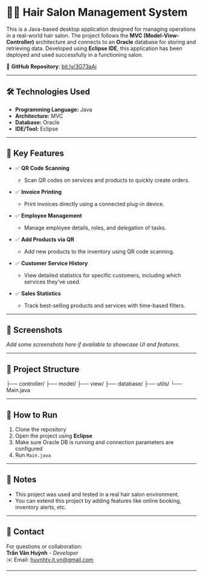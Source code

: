 # 💇‍♂️ Hair Salon Management System

This is a Java-based desktop application designed for managing operations in a real-world hair salon. The project follows the **MVC (Model-View-Controller)** architecture and connects to an **Oracle** database for storing and retrieving data. Developed using **Eclipse IDE**, this application has been deployed and used successfully in a functioning salon.

🔗 **GitHub Repository**: [bit.ly/3G73aAi](https://bit.ly/3G73aAi)

---

## 🛠️ Technologies Used

- **Programming Language:** Java  
- **Architecture:** MVC  
- **Database:** Oracle  
- **IDE/Tool:** Eclipse  

---

## 🚀 Key Features

- ✅ **QR Code Scanning**  
  - Scan QR codes on services and products to quickly create orders.

- ✅ **Invoice Printing**  
  - Print invoices directly using a connected plug-in device.

- ✅ **Employee Management**  
  - Manage employee details, roles, and delegation of tasks.

- ✅ **Add Products via QR**  
  - Add new products to the inventory using QR code scanning.

- ✅ **Customer Service History**  
  - View detailed statistics for specific customers, including which services they've used.

- ✅ **Sales Statistics**  
  - Track best-selling products and services with time-based filters.

---

## 📸 Screenshots

_Add some screenshots here if available to showcase UI and features._

---

## 📂 Project Structure
├── controller/
├── model/
├── view/
├── database/
├── utils/
└── Main.java

---

## 🧪 How to Run

1. Clone the repository  
2. Open the project using **Eclipse**  
3. Make sure Oracle DB is running and connection parameters are configured  
4. Run `Main.java`

---

## 📌 Notes

- This project was used and tested in a real hair salon environment.
- You can extend this project by adding features like online booking, inventory alerts, etc.

---

## 📧 Contact

For questions or collaboration:  
**Trần Văn Huỳnh** - _Developer_  
✉️ Email: huynhtv.it.vn@gmail.com

---

